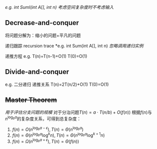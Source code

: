 *e.g. int SumI(int A[], int n)*
*考虑空间复杂度时不考虑输入*

## Decrease-and-conquer
将问题分解为：缩小的问题+平凡的问题

递归跟踪 recursion trace
    *e.g. int Sum(int A[], int n)
    *忽略调用递归实例*

递推方程
    e.g. 
        T(n)=T(n-1)+O(1)
        T(0)=O(1)

## Divide-and-conquer
e.g. 二分递归
    递推关系
        T(n)=2T(n/2)+O(1)
        T(0)=O(1)

## ~~Master Theorem~~
*用于评估分支问题的规模*
对于分治问题$T(n)=a\cdot T(n/b)+O(f(n))$
根据$f(n)$与$n^{\log_b{a}}$的复杂度关系，可得到总复杂度：
1. $f(n)=O(n^{\log_b{a}-\epsilon}),T(n)=\Theta(n^{\log_b{a}})$
2. $f(n)=\Theta(n^{\log_b{a}}\log^k{n}),T(n)=\Theta(n^{\log_b{a}}\log^{k+1}{n})$
3. $f(n)=\Omega(n^{\log_b{a}+\epsilon}),T(n)=\Theta(f(n))$
